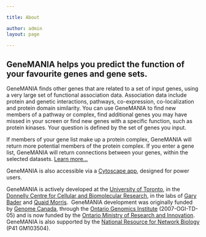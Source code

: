 ```yaml
---

title: About

author: admin
layout: page

---
```

## GeneMANIA helps you predict the function of your favourite genes and gene sets.

GeneMANIA finds other genes that are related to a set of input genes, using a very large set of functional association data. Association data include protein and genetic interactions, pathways, co-expression, co-localization and protein domain similarity. You can use GeneMANIA to find new members of a pathway or complex, find additional genes you may have missed in your screen or find new genes with a specific function, such as protein kinases. Your question is defined by the set of genes you input.

If members of your gene list make up a protein complex, GeneMANIA will return more potential members of the protein complex. If you enter a gene list, GeneMANIA will return connections between your genes, within the selected datasets. [Learn more&#8230;](/help)

GeneMANIA is also accessible via a [Cytoscape app](/app), designed for power users.

GeneMANIA is actively developed at the [University of Toronto](http://www.utoronto.ca/), in the [Donnelly Centre for Cellular and Biomolecular Research](http://www.thedonnellycentre.utoronto.ca/), in the labs of [Gary Bader](http://www.baderlab.org/) and [Quaid Morris](http://morrislab.med.utoronto.ca/).  GeneMANIA development was originally funded by [Genome Canada](http://www.genomecanada.ca/), through the [Ontario Genomics Institute](http://www.ontariogenomics.ca/) (2007-OGI-TD-05) and is now funded by the [Ontario Ministry of Research and Innovation](http://www.mri.gov.on.ca/english/programs/orf/gl2/program.asp). GeneMANIA is also supported by the [National Resource for Network Biology](http://nrnb.org) (P41 GM103504).
